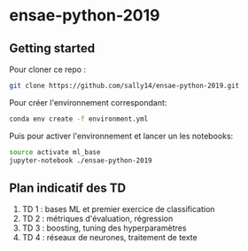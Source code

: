 # ensae-python-2019


## Getting started


Pour cloner ce repo :
```bash
git clone https://github.com/sally14/ensae-python-2019.git
```

Pour créer l'environnement correspondant: 

```bash
conda env create -f environment.yml
```

Puis pour activer l'environnement et lancer un les notebooks:

```bash 
source activate ml_base
jupyter-notebook ./ensae-python-2019
```

## Plan indicatif des TD

1. TD 1 : bases ML et premier exercice de classification
2. TD 2 : métriques d'évaluation, régression
3. TD 3 : boosting, tuning des hyperparamètres
4. TD 4 : réseaux de neurones, traitement de texte